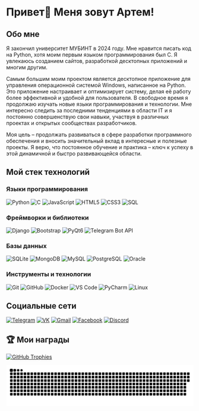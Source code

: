 # Привет👋 Меня зовут Артем!
## Обо мне



Я закончил университет МУБИНТ в 2024 году. Мне нравится писать код на Python, хотя моим первым языком программирования был C. Я увлекаюсь созданием сайтов, разработкой десктопных приложений и многим другим.

Самым большим моим проектом является десктопное приложение для управления операционной системой Windows, написанное на Python. Это приложение настраивает и оптимизирует систему, делая её работу более эффективной и удобной для пользователя. В свободное время я продолжаю изучать новые языки программирования и технологии. Мне интересно следить за последними тенденциями в области IT и я постоянно совершенствую свои навыки, участвуя в различных проектах и открытых сообществах разработчиков.

Моя цель – продолжать развиваться в сфере разработки программного обеспечения и вносить значительный вклад в интересные и полезные проекты. Я верю, что постоянное обучение и практика – ключ к успеху в этой динамичной и быстро развивающейся области.

## Мой стек технологий

### Языки программирования

![Python](https://img.shields.io/badge/Python-3776AB?style=for-the-badge&logo=python&logoColor=white)
![C](https://img.shields.io/badge/C-A8B9CC?style=for-the-badge&logo=c&logoColor=white)
![JavaScript](https://img.shields.io/badge/JavaScript-F7DF1E?style=for-the-badge&logo=javascript&logoColor=black)
![HTML5](https://img.shields.io/badge/HTML5-E34F26?style=for-the-badge&logo=html5&logoColor=white)
![CSS3](https://img.shields.io/badge/CSS3-1572B6?style=for-the-badge&logo=css3&logoColor=white)
![SQL](https://img.shields.io/badge/SQL-4479A1?style=for-the-badge&logo=sql&logoColor=white)


### Фреймворки и библиотеки

![Django](https://img.shields.io/badge/Django-092E20?style=for-the-badge&logo=django&logoColor=white)
![Bootstrap](https://img.shields.io/badge/Bootstrap-563D7C?style=for-the-badge&logo=bootstrap&logoColor=white)
![PyQt6](https://img.shields.io/badge/PyQt6-41cd52?style=for-the-badge&logo=qt&logoColor=white)
![Telegram Bot API](https://img.shields.io/badge/Telegram_Bot_API-2CA5E0?style=for-the-badge&logo=telegram&logoColor=white)

### Базы данных

![SQLite](https://img.shields.io/badge/SQLite-003B57?style=for-the-badge&logo=sqlite&logoColor=white)
![MongoDB](https://img.shields.io/badge/MongoDB-47A248?style=for-the-badge&logo=mongodb&logoColor=white)
![MySQL](https://img.shields.io/badge/MySQL-4479A1?style=for-the-badge&logo=mysql&logoColor=white)
![PostgreSQL](https://img.shields.io/badge/PostgreSQL-336791?style=for-the-badge&logo=postgresql&logoColor=white)
![Oracle](https://img.shields.io/badge/Oracle-F80000?style=for-the-badge&logo=oracle&logoColor=white)

### Инструменты и технологии

![Git](https://img.shields.io/badge/Git-F05032?style=for-the-badge&logo=git&logoColor=white)
![GitHub](https://img.shields.io/badge/GitHub-181717?style=for-the-badge&logo=github&logoColor=white)
![Docker](https://img.shields.io/badge/Docker-2496ED?style=for-the-badge&logo=docker&logoColor=white)
![VS Code](https://img.shields.io/badge/VS_Code-007ACC?style=for-the-badge&logo=visual-studio-code&logoColor=white)
![PyCharm](https://img.shields.io/badge/PyCharm-000000?style=for-the-badge&logo=pycharm&logoColor=white)
![Linux](https://img.shields.io/badge/Linux-FCC624?style=for-the-badge&logo=linux&logoColor=black)

## Социальные сети

[![Telegram](https://img.shields.io/badge/Telegram-blue?style=for-the-badge&logo=telegram&logoColor=white)](https://t.me/zoomkaXXX)
[![VK](https://img.shields.io/badge/VK-blue?style=for-the-badge&logo=vk&logoColor=white)](https://vk.com/zoomkaxxx)
[![Gmail](https://img.shields.io/badge/Gmail-red?style=for-the-badge&logo=gmail&logoColor=white)](mailto:rrarrk123@gmail.com)
[![Facebook](https://img.shields.io/badge/Facebook-blue?style=for-the-badge&logo=facebook&logoColor=white)](https://www.facebook.com/rrarrkfacit/)
[![Discord](https://img.shields.io/badge/Discord-blue?style=for-the-badge&logo=discord&logoColor=white)](https://discord.com/users/zoomkaxxx)

## 🏆 Мои награды

[![GitHub Trophies](https://github-profile-trophy.vercel.app/?username=zoomprog&row=1&column=3)](https://github.com/ryo-ma/github-profile-trophy)

![Status](status.svg)
